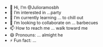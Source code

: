 - 👋 Hi, I’m @Julioramosbh
- 👀 I’m interested in ...party
- 🌱 I’m currently learning ... to chill out
- 💞️ I’m looking to collaborate on ... barbecues
- 📫 How to reach me ... walk toward me
- 😄 Pronouns: ... almight he
- ⚡ Fun fact: ... 

<!---
Julioramosbh/Julioramosbh is a ✨ special ✨ repository because its `README.md` (this file) appears on your GitHub profile.
You can click the Preview link to take a look at your changes.
--->
